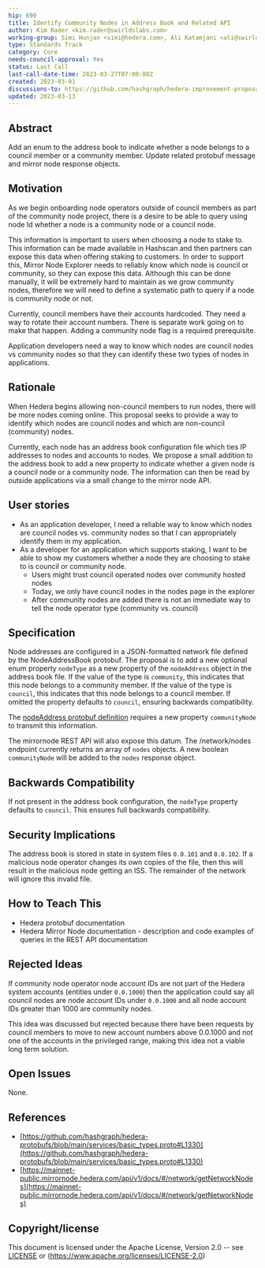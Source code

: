```yaml
---
hip: 690
title: Identify Community Nodes in Address Book and Related API
author: Kim Rader <kim.rader@swirldslabs.com>
working-group: Simi Hunjan <simi@hedera.com>, Ali Katamjani <ali@swirldslabs.com>
type: Standards Track
category: Core
needs-council-approval: Yes
status: Last Call
last-call-date-time: 2023-03-27T07:00:00Z
created: 2023-03-01
discussions-to: https://github.com/hashgraph/hedera-improvement-proposal/discussions/691
updated: 2023-03-13
---
```


## Abstract
Add an enum to the address book to indicate whether a node belongs to a council member or a community member. Update related protobuf message and mirror node response objects.

## Motivation
As we begin onboarding node operators outside of council members as part of the community node project, there is a desire to be able to query using node Id whether a node is a community node or a council node.

This information is important to users when choosing a node to stake to. This information can be made available in Hashscan and then partners can expose this data when offering staking to customers. In order to support this, Mirror Node Explorer needs to reliably know which node is council or community, so they can expose this data. Although this can be done manually, it will be extremely hard to maintain as we grow community nodes, therefore we will need to define a systematic path to query if a node is community node or not.

Currently, council members have their accounts hardcoded. They need a way to rotate their account numbers. There is separate work going on to make that happen. Adding a community node flag is a required prerequisite.

Application developers need a way to know which nodes are council nodes vs community nodes so that they can identify these two types of nodes in applications.

## Rationale

When Hedera begins allowing non-council members to run nodes, there will be more nodes coming online. This proposal seeks to provide a way to identify which nodes are council nodes and which are non-council (community) nodes.

Currently, each node has an address book configuration file which ties IP addresses to nodes and accounts to nodes. We propose a small addition to the address book to add a new property to indicate whether a given node is a council node or a community node. The information can then be read by outside applications via a small change to the mirror node API.

## User stories

- As an application developer, I need a reliable way to know which nodes are council nodes vs. community nodes so that I can appropriately identify them in my application.
- As a developer for an application which supports staking, I want to be able to show my customers whether a node they are choosing to stake to is council or community node.
    - Users might trust council operated nodes over community hosted nodes
    - Today, we only have council nodes in the nodes page in the explorer
    - After community nodes are added there is not an immediate way to tell the node operator type (community vs. council)

## Specification

Node addresses are configured in a JSON-formatted network file defined by the NodeAddressBook protobuf. The proposal is to add a new optional enum property `nodeType` as a new property of the `nodeAddress` object in the address book file. If the value of the type is `community`, this indicates that this node belongs to a community member. If the value of the type is `council`, this indicates that this node belongs to a council member. If omitted the property defaults to `council`, ensuring backwards compatibility.

The [nodeAddress protobuf definition](https://github.com/hashgraph/hedera-protobufs/blob/main/services/basic_types.proto#L1330) requires a new property `communityNode` to transmit this information.

The mirrornode REST API will also expose this datum. The /network/nodes endpoint currently returns an array of `nodes` objects. A new boolean `communityNode` will be added to the `nodes` response object.

## Backwards Compatibility

If not present in the address book configuration, the `nodeType` property defaults to `council`. This ensures full backwards compatibility.

## Security Implications

The address book is stored in state in system files `0.0.101` and `0.0.102`.
If a malicious node operator changes its own copies of the file, then this will result in the malicious node getting an ISS.
The remainder of the network will ignore this invalid file.

## How to Teach This

- Hedera protobuf documentation
- Hedera Mirror Node documentation - description and code examples of queries in the REST API documentation

## Rejected Ideas

If community node operator node account IDs are not part of the Hedera system accounts (entities under `0.0.1000`) then the application could say all council nodes are node account IDs under `0.0.1000` and all node account IDs greater than 1000 are community nodes.

This idea was discussed but rejected because there have been requests by council members to move to new account numbers above 0.0.1000 and not one of the accounts in the privileged range, making this idea not a viable long term solution.

## Open Issues

None.

## References

- [https://github.com/hashgraph/hedera-protobufs/blob/main/services/basic_types.proto#L1330](https://github.com/hashgraph/hedera-protobufs/blob/main/services/basic_types.proto#L1330)
- [https://mainnet-public.mirrornode.hedera.com/api/v1/docs/#/network/getNetworkNodes](https://mainnet-public.mirrornode.hedera.com/api/v1/docs/#/network/getNetworkNodes)

## Copyright/license

This document is licensed under the Apache License, Version 2.0 -- see [LICENSE](*../LICENSE*) or (https://www.apache.org/licenses/LICENSE-2.0)
